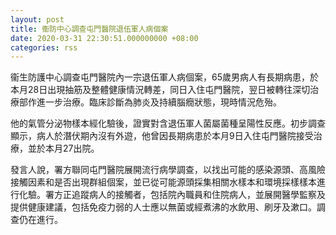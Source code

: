 ```yaml
---
layout: post
title: 衞防中心調查屯門醫院退伍軍人病個案
date: 2020-03-31 22:30:51.000000000 +08:00
categories: rss
---
```


衞生防護中心調查屯門醫院內一宗退伍軍人病個案，65歲男病人有長期病患，於本月28日出現抽筋及整體健康情況轉差，同日入住屯門醫院，翌日被轉往深切治療部作進一步治療。臨床診斷為肺炎及持續腦癇狀態，現時情況危殆。

他的氣管分泌物樣本經化驗後，證實對含退伍軍人菌屬菌種呈陽性反應。初步調查顯示，病人於潛伏期內沒有外遊，他曾因長期病患於本月9日入住屯門醫院接受治療，並於本月27出院。
 
發言人說，署方聯同屯門醫院展開流行病學調查，以找出可能的感染源頭、高風險接觸因素和是否出現群組個案，並已從可能源頭採集相關水樣本和環境採樣樣本進行化驗。署方正追蹤病人的接觸者，包括院內職員和住院病人，並展開醫學監察及提供健康建議，包括免疫力弱的人士應以無菌或經煮沸的水飲用、刷牙及漱口。調查仍在進行。
